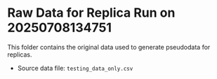# Raw Data for Replica Run on 20250708134751
This folder contains the original data used to generate pseudodata for replicas.

- Source data file: `testing_data_only.csv`

